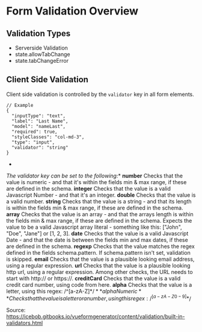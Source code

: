 # Form Validation Overview

## Validation Types
- Serverside Validation
- state.allowTabChange
- state.tabChangeError

## Client Side Validation
Client side validation is controlled by the `validator` key in all form elements.

```
// Example
{
  "inputType": "text",
  "label": "Last Name",
  "model": "nameLast",
  "required": true,
  "styleClasses": "col-md-3",
  "type": "input",
  "validator": "string"
}
```

*
*The validator key can be set to the following:**
**number**
Checks that the value is numeric - and that it's within the fields min & max range, if these are defined in the schema.
**integer**
Checks that the value is a valid Javascript Number - and that it's an integer.
**double**
Checks that the value is a valid number.
**string**
Checks that the value is a string - and that its length is within the fields min & max range, if these are defined in the schema.
**array**
Checks that the value is an array - and that the arrays length is within the fields min & max range, if these are defined in the schema.
Expects the value to be a valid Javascript array literal - something like this: ["John", "Doe", "Jane"] or [1, 2, 3].
**date**
Checks that the value is a valid Javascript Date - and that the date is between the fields min and max dates, if these are defined in the schema.
**regexp**
Checks that the value matches the regex defined in the fields schema.pattern. If schema.pattern isn't set, validation is skipped.
**email**
Checks that the value is a plausible looking email address, using a regular expression.
**url**
Checks that the value is a plausible looking http url, using a regular expression. Among other checks, the URL needs to start with http:// or https://.
**creditCard**
Checks that the value is a valid credit card number, using code from here.
**alpha**
Checks that the value is a letter, using this regex: /^[a-zA-Z]*$/
**alphaNumeric**
Checks that the value is a letter or a number, using this regex: /^[a-zA-Z0-9]*$/

Source: https://icebob.gitbooks.io/vueformgenerator/content/validation/built-in-validators.html